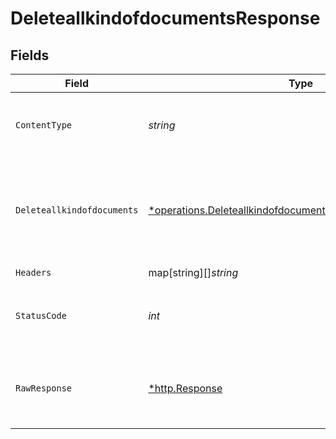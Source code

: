 # DeleteallkindofdocumentsResponse


## Fields

| Field                                                                                                                                              | Type                                                                                                                                               | Required                                                                                                                                           | Description                                                                                                                                        | Example                                                                                                                                            |
| -------------------------------------------------------------------------------------------------------------------------------------------------- | -------------------------------------------------------------------------------------------------------------------------------------------------- | -------------------------------------------------------------------------------------------------------------------------------------------------- | -------------------------------------------------------------------------------------------------------------------------------------------------- | -------------------------------------------------------------------------------------------------------------------------------------------------- |
| `ContentType`                                                                                                                                      | *string*                                                                                                                                           | :heavy_check_mark:                                                                                                                                 | HTTP response content type for this operation                                                                                                      |                                                                                                                                                    |
| `Deleteallkindofdocuments`                                                                                                                         | [*operations.DeleteallkindofdocumentsDeleteallkindofdocuments](../../../pkg/models/operations/deleteallkindofdocumentsdeleteallkindofdocuments.md) | :heavy_minus_sign:                                                                                                                                 | OK                                                                                                                                                 | {<br/>"status": "success",<br/>"message": "document Deleted Successfully"<br/>}                                                                    |
| `Headers`                                                                                                                                          | map[string][]*string*                                                                                                                              | :heavy_check_mark:                                                                                                                                 | N/A                                                                                                                                                |                                                                                                                                                    |
| `StatusCode`                                                                                                                                       | *int*                                                                                                                                              | :heavy_check_mark:                                                                                                                                 | HTTP response status code for this operation                                                                                                       |                                                                                                                                                    |
| `RawResponse`                                                                                                                                      | [*http.Response](https://pkg.go.dev/net/http#Response)                                                                                             | :heavy_check_mark:                                                                                                                                 | Raw HTTP response; suitable for custom response parsing                                                                                            |                                                                                                                                                    |